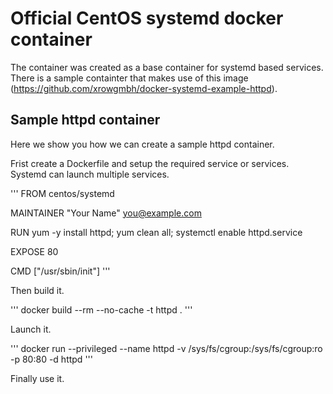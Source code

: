 #  Official CentOS systemd docker container

The container was created as a base container for systemd based services. There is a sample containter that makes use of this image (https://github.com/xrowgmbh/docker-systemd-example-httpd).

## Sample httpd container

Here we show you how we can create a sample httpd container.

Frist create a Dockerfile and setup the required service or services. Systemd can launch multiple services.

'''
FROM centos/systemd

MAINTAINER "Your Name" <you@example.com>

RUN yum -y install httpd; yum clean all; systemctl enable httpd.service

EXPOSE 80

CMD ["/usr/sbin/init"]
'''

Then build it.

'''
docker build --rm --no-cache -t httpd .
'''

Launch it.

'''
docker run --privileged --name httpd -v /sys/fs/cgroup:/sys/fs/cgroup:ro -p 80:80 -d  httpd
'''

Finally use it.